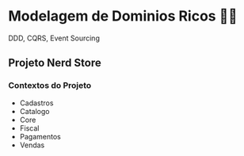 # Modelagem de Dominios Ricos 👨‍💻

DDD, CQRS, Event Sourcing

## Projeto Nerd Store

### Contextos do Projeto

- Cadastros
- Catalogo
- Core
- Fiscal
- Pagamentos
- Vendas